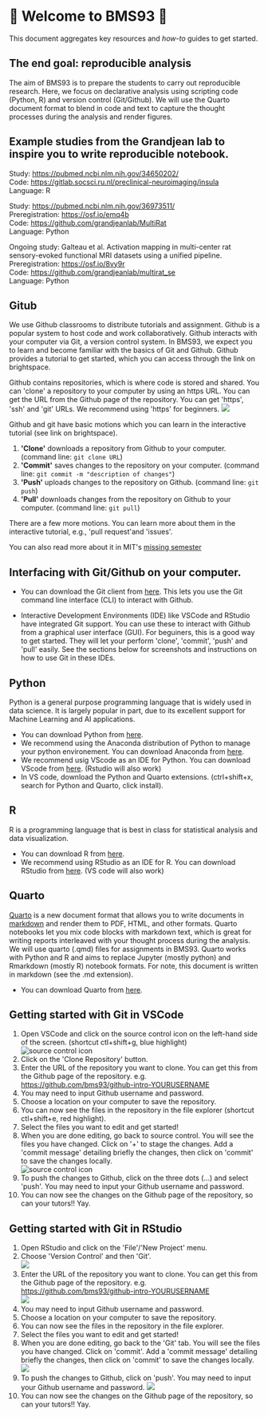 # :wave: Welcome to BMS93 :wave: 

This document aggregates key resources and *how-to* guides to get started.

## The end goal: reproducible analysis
The aim of BMS93 is to prepare the students to carry out reproducible research. Here, we focus on declarative analysis using scripting code (Python, R) and version control (Git/Github). We will use the Quarto document format to blend in code and text to capture the thought processes during the analysis and render figures.

## Example studies from the Grandjean lab to inspire you to write reproducible notebook.
Study: https://pubmed.ncbi.nlm.nih.gov/34650202/   
Code: https://gitlab.socsci.ru.nl/preclinical-neuroimaging/insula   
Language: R

Study: https://pubmed.ncbi.nlm.nih.gov/36973511/   
Preregistration: https://osf.io/emq4b   
Code: https://github.com/grandjeanlab/MultiRat   
Language: Python

Ongoing study: Galteau et al. Activation mapping in multi-center rat sensory-evoked functional MRI datasets using a unified pipeline.   
Preregistration: https://osf.io/8vy9r   
Code: https://github.com/grandjeanlab/multirat_se   
Language: Python

## Gitub
We use Github classrooms to distribute tutorials and assignment. Github is a popular system to host code and work collaboratively. Github interacts with your computer via Git, a version control system. In BMS93, we expect you to learn and become familiar with the basics of Git and Github. Github provides a tutorial to get started, which you can access through the link on brightspace.

Github contains repositories, which is where code is stored and shared. You can 'clone' a repository to your computer by using an https URL. You can get the URL from the Github page of the repository. You can get 'https', 'ssh' and 'git' URLs. We recommend using 'https' for beginners.
![](assets/github.png)

Github and git have basic motions which you can learn in the interactive tutorial (see link on brightspace).   
1. **'Clone'** downloads a repository from Github to your computer. (command line: `git clone URL`)
2. **'Commit'** saves changes to the repository on your computer. (command line: `git commit -m "description of changes"`)
3. **'Push'** uploads changes to the repository on Github. (command line: `git push`)
4. **'Pull'** downloads changes from the repository on Github to your computer. (command line: `git pull`)

There are a few more motions. You can learn more about them in the interactive tutorial, e.g., 'pull request'and 'issues'.

You can also read more about it in MIT's [missing semester](https://missing.csail.mit.edu/2020/version-control/)

## Interfacing with Git/Github on your computer. 

- You can download the Git client from [here](https://git-scm.com/downloads).
This lets you use the Git command line interface (CLI) to interact with Github.

- Interactive Development Environments (IDE) like VSCode and RStudio have integrated Git support. You can use these to interact with Github from a graphical user interface (GUI). For beguiners, this is a good way to get started. They will let your perform 'clone', 'commit', 'push' and 'pull' easily. See the sections below for screenshots and instructions on how to use Git in these IDEs.

## Python
Python is a general purpose programming language that is widely used in data science. It is largely popular in part, due to its excellent support for Machine Learning and AI applications.

- You can download Python from [here](https://www.python.org/downloads/).
- We recommend using the Anaconda distribution of Python to manage your python environement. You can download Anaconda from [here](https://www.anaconda.com/download/success).
- We recommend usig VScode as an IDE for Python. You can download VScode from [here](https://code.visualstudio.com/download). (Rstudio will also work)
- In VS code, download the Python and Quarto extensions. (ctrl+shift+x, search for Python and Quarto, click install).

## R
R is a programming language that is best in class for statistical analysis and data visualization. 

- You can download R from [here](https://cran.r-project.org/).
- We recommend using RStudio as an IDE for R. You can download RStudio from [here](https://rstudio.com/products/rstudio/download/). (VS code will also work)

## Quarto
[Quarto](https://quarto.org/) is a new document format that allows you to write documents in [markdown](https://www.markdownguide.org/) and render them to PDF, HTML, and other formats. Quarto notebooks let you mix code blocks with markdown text, which is great for writing reports interleaved with your thought process during the analysis. We will use quarto (.qmd) files for assignments in BMS93. Quarto works with Python and R and aims to replace Jupyter (mostly python) and Rmarkdown (mostly R) notebook formats. For note, this document is written in markdown (see the .md extension).

- You can download Quarto from [here](https://quarto.org/docs/getting-started/installation.html).

## Getting started with Git in VSCode
1. Open VSCode and click on the source control icon on the left-hand side of the screen. (shortcut ctl+shift+g, blue highlight)   
![source control icon](assets/vscode_source.png)
2. Click on the 'Clone Repository' button. 
3. Enter the URL of the repository you want to clone. You can get this from the Github page of the repository. e.g. https://github.com/bms93/github-intro-YOURUSERNAME
4. You may need to input Github username and password.
5. Choose a location on your computer to save the repository.
6. You can now see the files in the repository in the file explorer (shortcut ctl+shift+e, red highlight).
7. Select the files you want to edit and get started!
8. When you are done editing, go back to source control. You will see the files you have changed. Click on '+' to stage the changes. Add a 'commit message' detailing briefly the changes, then click on 'commit' to save the changes locally.   
![source control icon](assets/vscode_source2.png)
9. To push the changes to Github, click on the three dots (...) and select 'push'. You may need to input your Github username and password.
10. You can now see the changes on the Github page of the repository, so can your tutors!! Yay. 

## Getting started with Git in RStudio
1. Open RStudio and click on the 'File'/'New Project' menu.
2. Choose 'Version Control' and then 'Git'.   
![](assets/rstudio_version.png)
3. Enter the URL of the repository you want to clone. You can get this from the Github page of the repository. e.g. https://github.com/bms93/github-intro-YOURUSERNAME    
![](assets/rstudio_version2.png)
4. You may need to input Github username and password.
5. Choose a location on your computer to save the repository.
6. You can now see the files in the repository in the file explorer.
7. Select the files you want to edit and get started!
8. When you are done editing, go back to the 'Git' tab. You will see the files you have changed. Click on 'commit'. Add a 'commit message' detailing briefly the changes, then click on 'commit' to save the changes locally.
![](assets/rstudio_version3.png)
9. To push the changes to Github, click on 'push'. You may need to input your Github username and password.
![](assets/rstudio_version4.png)
10. You can now see the changes on the Github page of the repository, so can your tutors!! Yay.

